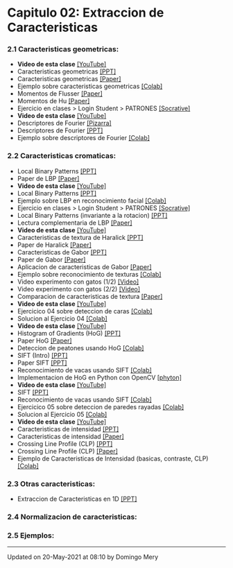 
# Capitulo 02: Extraccion de Caracteristicas
### 2.1 Caracteristicas geometricas:
* **Video de esta clase** [[YouTube]](https://youtu.be/SMCEHYR9Pik)
* Caracteristicas geometricas [[PPT]](https://github.com/domingomery/patrones/blob/master/clases/Cap02_Extraccion_de_Caracteristicas/presentations/PAT02_GeometricFeatures.pptx)
* Caracteristicas geometricas [[Paper]](https://github.com/domingomery/patrones/blob/master/clases/Cap02_Extraccion_de_Caracteristicas/papers/PAT02_GeometricFeatures.pdf)
* Ejemplo sobre caracteristicas geometricas [[Colab]](https://colab.research.google.com/drive/1ZVWzvrgfe56kP4tcsPFYW4Qd0asoMCOU?usp=sharing)
* Momentos de Flusser [[Paper]](https://github.com/domingomery/patrones/blob/master/clases/Cap02_Extraccion_de_Caracteristicas/papers/Flusser_Moments.pdf)
* Momentos de Hu [[Paper]](https://github.com/domingomery/patrones/blob/master/clases/Cap02_Extraccion_de_Caracteristicas/papers/Hu_Moments.pdf)
* Ejercicio en clases > Login Student > PATRONES [[Socrative]](http://www.socrative.com)
* **Video de esta clase** [[YouTube]](https://youtu.be/tNMZQr4csWU)
* Descriptores de Fourier [[Pizarra]](https://github.com/domingomery/patrones/blob/master/clases/Cap02_Extraccion_de_Caracteristicas/presentations/PAT02_DescriptoresFourier_Pizarra.pdf)
* Descriptores de Fourier [[PPT]](https://github.com/domingomery/patrones/blob/master/clases/Cap02_Extraccion_de_Caracteristicas/presentations/PAT02_DescriptoresFourier.pptx)
* Ejemplo sobre descriptores de Fourier [[Colab]](https://colab.research.google.com/drive/1hq7EZDMBCyQm0jKgm9tWAcdHljR38bG_?usp=sharing)
### 2.2 Caracteristicas cromaticas:
* Local Binary Patterns [[PPT]](https://github.com/domingomery/patrones/blob/master/clases/Cap02_Extraccion_de_Caracteristicas/presentations/PAT02_LocalBinaryPatterns.pptx)
* Paper de LBP [[Paper]](https://github.com/domingomery/patrones/blob/master/clases/Cap02_Extraccion_de_Caracteristicas/papers/LBP_faces.pdf)
* **Video de esta clase** [[YouTube]](https://youtu.be/Wp1F4d50b38)
* Local Binary Patterns [[PPT]](https://github.com/domingomery/patrones/blob/master/clases/Cap02_Extraccion_de_Caracteristicas/presentations/PAT02_LocalBinaryPatterns.pptx)
* Ejemplo sobre LBP en reconocimiento facial [[Colab]](https://colab.research.google.com/drive/1yw-3uoLIi2_IoI-TWIpYSOz7VTSxSBkC?usp=sharing)
* Ejercicio en clases > Login Student > PATRONES [[Socrative]](http://www.socrative.com)
* Local Binary Patterns  (invariante a la rotacion) [[PPT]](https://github.com/domingomery/patrones/blob/master/clases/Cap02_Extraccion_de_Caracteristicas/presentations/PAT02_LocalBinaryPatterns_ri.pptx)
* Lectura complementaria de LBP [[Paper]](http://www.scholarpedia.org/article/Local_Binary_Patterns)
* **Video de esta clase** [[YouTube]](https://youtu.be/24UJe4wY2zc)
* Caracteristicas de textura de Haralick [[PPT]](https://github.com/domingomery/patrones/blob/master/clases/Cap02_Extraccion_de_Caracteristicas/presentations/PAT02_HaralickTexture.pptx)
* Paper de Haralick [[Paper]](https://github.com/domingomery/patrones/blob/master/clases/Cap02_Extraccion_de_Caracteristicas/papers/Haralick_Textures.pdf)
* Caracteristicas de Gabor [[PPT]](https://github.com/domingomery/patrones/blob/master/clases/Cap02_Extraccion_de_Caracteristicas/presentations/PAT02_Gabor.pptx)
* Paper de Gabor [[Paper]](https://github.com/domingomery/patrones/blob/master/clases/Cap02_Extraccion_de_Caracteristicas/papers/Manjunath_GaborFeatures1996.pdf)
* Aplicacion de caracteristicas de Gabor [[Paper]](https://github.com/domingomery/patrones/blob/master/clases/Cap02_Extraccion_de_Caracteristicas/papers/Gabor_Application.pdf)
* Ejemplo sobre reconocimiento de texturas [[Colab]](https://colab.research.google.com/drive/1i8Wn5KlNGPKcKKEtyjBiHoOChx7aF-rS?usp=sharing)
* Video experimento con gatos (1/2) [[Video]](https://youtu.be/IOHayh06LJ4)
* Video experimento con gatos (2/2) [[Video]](https://youtu.be/QzkMo45pcUo)
* Comparacion de caracteristicas de textura [[Paper]](https://github.com/domingomery/patrones/blob/master/clases/Cap02_Extraccion_de_Caracteristicas/papers/Randen_ComparativeTextures.pdf)
* **Video de esta clase** [[YouTube]](https://youtu.be/DWe4cN6q4II)
* Ejercicico 04 sobre deteccion de caras [[Colab]](https://colab.research.google.com/drive/1amOTtTetNkw3ew58yOmjMc_L1qJ1RVqD?usp=sharing)
* Solucion al Ejercicio 04 [[Colab]](https://colab.research.google.com/drive/1MMjJcLNiwMeDbyScCm3c8QcpWMZ5lKJ_?usp=sharing)
* **Video de esta clase** [[YouTube]](https://youtu.be/mcqkE-gzUHM)
* Histogram of Gradients (HoG) [[PPT]](https://github.com/domingomery/patrones/blob/master/clases/Cap02_Extraccion_de_Caracteristicas/presentations/PAT02_HoG_HumanDetection.pptx)
* Paper HoG [[Paper]](https://github.com/domingomery/patrones/blob/master/clases/Cap02_Extraccion_de_Caracteristicas/papers/HoG_DalalTriggs.pdf)
* Deteccion de peatones usando HoG [[Colab]](https://colab.research.google.com/drive/1mKeW9si4TbgzeUtEn-d4t3rWL3sTrRBJ?usp=sharing)
* SIFT  (Intro) [[PPT]](https://github.com/domingomery/patrones/blob/master/clases/Cap02_Extraccion_de_Caracteristicas/presentations/PAT02_SIFT_ObjectDetection.pptx)
* Paper SIFT [[PPT]](https://github.com/domingomery/patrones/blob/master/clases/Cap02_Extraccion_de_Caracteristicas/papers/Lowe_SIFT.pdf)
* Reconocimiento de vacas usando SIFT [[Colab]](https://colab.research.google.com/drive/1BZS9v6hCeIk2_wO5FRrkE0Mq_xI6LNXm?usp=sharing)
* Implementacion de HoG en Python con OpenCV [[phyton]](https://www.learnopencv.com/histogram-of-oriented-gradients/)
* **Video de esta clase** [[YouTube]](https://youtu.be/BeqJf-W4ob8)
* SIFT [[PPT]](https://github.com/domingomery/patrones/blob/master/clases/Cap02_Extraccion_de_Caracteristicas/presentations/PAT02_SIFT_ObjectDetection.pptx)
* Reconocimiento de vacas usando SIFT [[Colab]](https://colab.research.google.com/drive/1BZS9v6hCeIk2_wO5FRrkE0Mq_xI6LNXm?usp=sharing)
* Ejercicico 05 sobre deteccion de paredes rayadas [[Colab]](https://colab.research.google.com/drive/1MVEMLOox6fM1CkmskmYjGxsQiJZNq9_6?usp=sharing)
* Solucion al Ejercicio 05 [[Colab]](https://colab.research.google.com/drive/1zncqmmO6EMQDDsMytQyyXY0pvbwgpcE0?usp=sharing)
* **Video de esta clase** [[YouTube]](https://youtu.be/MImox20v974)
* Caracteristicas de intensidad [[PPT]](https://github.com/domingomery/patrones/blob/master/clases/Cap02_Extraccion_de_Caracteristicas/presentations/PAT02_IntensityFeatures.pptx)
* Caracteristicas de intensidad [[Paper]](https://github.com/domingomery/patrones/blob/master/clases/Cap02_Extraccion_de_Caracteristicas/papers/PAT02_IntensityFeatures.pdf)
* Crossing Line Profile (CLP) [[PPT]](https://github.com/domingomery/patrones/blob/master/clases/Cap02_Extraccion_de_Caracteristicas/presentations/PAT02_CrossingLineProfiles.pptx)
* Crossing Line Profile (CLP) [[Paper]](https://github.com/domingomery/patrones/blob/master/clases/Cap02_Extraccion_de_Caracteristicas/papers/Mery_CrossingLineProfiles.pdf)
* Ejemplo de Caracteristicas de Intensidad (basicas, contraste, CLP) [[Colab]](https://colab.research.google.com/drive/1PrBuK3vniTbpuKKdoCUrAqBYBhFI7T0r?usp=sharing)
### 2.3 Otras caracteristicas:
* Extraccion de Caracteristicas en 1D [[PPT]](https://github.com/domingomery/patrones/blob/master/clases/Cap02_Extraccion_de_Caracteristicas/presentations/PAT02_FX_1D.pptx)
### 2.4 Normalizacion de caracteristicas:
### 2.5 Ejemplos:
---


Updated on 20-May-2021 at 08:10 by Domingo Mery
